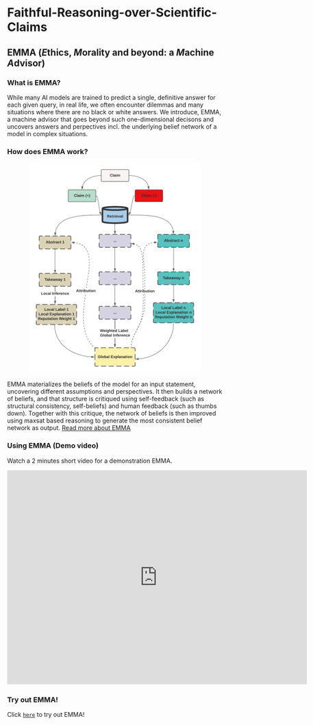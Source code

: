 # Faithful-Reasoning-over-Scientific-Claims

## EMMA (*E*thics, *M*orality and beyond: a *M*achine *A*dvisor)

### What is EMMA?
While many AI models are trained to predict a single, definitive answer for each given query, in real life, we often encounter dilemmas and many situations where there are no black or white answers. We introduce, EMMA, a machine advisor that goes beyond such one-dimensional decisons and uncovers answers and perpectives incl. the underlying belief network of a model in complex situations.


### How does EMMA work?
<div style="text-align: center;">
         <img width="400" src="reason/PNG/high.png" alt="drawing">
</div>



EMMA materializes the beliefs of the model for an input statement, uncovering different assumptions and perspectives. It then builds a network of beliefs, and that structure is critiqued using self-feedback (such as structural consistency, self-beliefs) and human feedback (such as thumbs down). Together with this critique, the network of beliefs is then improved using maxsat based reasoning to generate the most consistent belief network as output. [Read more about EMMA](https://drive.google.com/file/d/1UmV5Y9b68mdADAnUdW6nNSFVZ4END9Bs/view?usp=sharing)

### Using EMMA (Demo video)

Watch a 2 minutes short video for a demonstration EMMA.

<iframe width="700px" height="500px" src="https://user-images.githubusercontent.com/22459345/183147600-540e0552-8d8a-482d-acd3-b0230fbe4db2.mp4" frameborder="0" allow="accelerometer; autoplay; encrypted-media; gyroscope; picture-in-picture" allowfullscreen></iframe>



### Try out EMMA!
Click [`here`](https://allenai-defeasible-explanations-srcvdemo-interactive-jpe7t4.streamlitapp.com/?on_demand=false) to try out EMMA!
